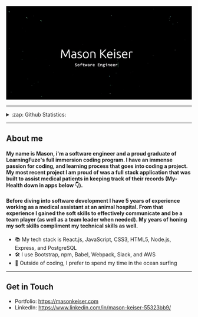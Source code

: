 <img src="recc.gif" width="1000">


---

<details>
  <summary>:zap: Github Statistics: </summary>
  <img src="https://github-readme-stats.vercel.app/api?username=mason-keiser&show_icons=true&hide=contribs&card_width=500" />
  <img src="https://github-readme-stats.vercel.app/api/top-langs/?username=mason-keiser&layout=compact&theme=vue)](https://github.com/anuraghazra/github-readme-      stats" />
 </details>



---


##  About me

#### My name is Mason, i'm a software engineer and a proud graduate of LearningFuze's full immersion coding program. I have an immense passion for coding, and learning process that goes into coding a project. My most recent project I am proud of was a full stack application that was built to assist medical patients in keeping track of their records (My-Health down in apps below 👇).

#### Before diving into software development I have 5 years of experience working as a medical assistant at an animal hospital. From that experience I gained the soft skills to effectively communicate and be a team player (as well as a team leader when needed). My years of honing my soft skills compliment my technical skills as well.


* 📚 My tech stack is React.js, JavaScript, CSS3, HTML5, Node.js, Express, and PostgreSQL
* 🛠 I use Bootstrap, npm, Babel, Webpack, Slack, and AWS
* 🌊 Outside of coding, I prefer to spend my time in the ocean surfing

---

##  Get in Touch


* Portfolio: https://masonkeiser.com
* LinkedIn: https://www.linkedin.com/in/mason-keiser-55323bb9/

